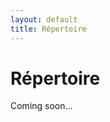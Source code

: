 ```yaml
---
layout: default
title: Répertoire
---
```


<div class="post">
	<h1 class="pageTitle">Répertoire</h1>

<p>Coming soon...</p>

</div>
